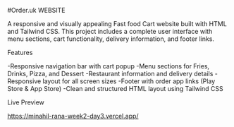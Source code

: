  #Order.uk WEBSITE

A responsive and visually appealing Fast food Cart website built with HTML and Tailwind CSS. This project includes a complete user interface with menu sections, cart functionality, delivery information, and footer links.

Features

-Responsive navigation bar with cart popup
-Menu sections for Fries, Drinks, Pizza, and Dessert
-Restaurant information and delivery details
-Responsive layout for all screen sizes
-Footer with order app links (Play Store & App Store)
-Clean and structured HTML layout using Tailwind CSS

Live Preview

https://minahil-rana-week2-day3.vercel.app/